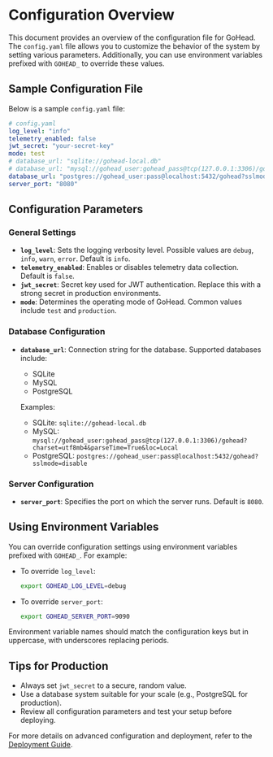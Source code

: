 # Configuration Overview

This document provides an overview of the configuration file for GoHead. The `config.yaml` file allows you to customize the behavior of the system by setting various parameters. Additionally, you can use environment variables prefixed with `GOHEAD_` to override these values.

## Sample Configuration File
Below is a sample `config.yaml` file:

```yaml
# config.yaml
log_level: "info"
telemetry_enabled: false
jwt_secret: "your-secret-key"
mode: test
# database_url: "sqlite://gohead-local.db"
# database_url: "mysql://gohead_user:gohead_pass@tcp(127.0.0.1:3306)/gohead?charset=utf8mb4&parseTime=True&loc=Local"
database_url: "postgres://gohead_user:pass@localhost:5432/gohead?sslmode=disable"
server_port: "8080"
```

## Configuration Parameters

### General Settings
- **`log_level`**: Sets the logging verbosity level. Possible values are `debug`, `info`, `warn`, `error`. Default is `info`.
- **`telemetry_enabled`**: Enables or disables telemetry data collection. Default is `false`.
- **`jwt_secret`**: Secret key used for JWT authentication. Replace this with a strong secret in production environments.
- **`mode`**: Determines the operating mode of GoHead. Common values include `test` and `production`.

### Database Configuration
- **`database_url`**: Connection string for the database. Supported databases include:
  - SQLite
  - MySQL
  - PostgreSQL

  Examples:
  - SQLite: `sqlite://gohead-local.db`
  - MySQL: `mysql://gohead_user:gohead_pass@tcp(127.0.0.1:3306)/gohead?charset=utf8mb4&parseTime=True&loc=Local`
  - PostgreSQL: `postgres://gohead_user:pass@localhost:5432/gohead?sslmode=disable`

### Server Configuration
- **`server_port`**: Specifies the port on which the server runs. Default is `8080`.

## Using Environment Variables
You can override configuration settings using environment variables prefixed with `GOHEAD_`. For example:

- To override `log_level`:
  ```bash
  export GOHEAD_LOG_LEVEL=debug
  ```

- To override `server_port`:
  ```bash
  export GOHEAD_SERVER_PORT=9090
  ```

Environment variable names should match the configuration keys but in uppercase, with underscores replacing periods.

## Tips for Production
- Always set `jwt_secret` to a secure, random value.
- Use a database system suitable for your scale (e.g., PostgreSQL for production).
- Review all configuration parameters and test your setup before deploying.

For more details on advanced configuration and deployment, refer to the [Deployment Guide](deployment.md).
